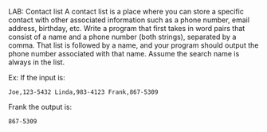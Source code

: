 LAB: Contact list
A contact list is a place where you can store a specific contact with other associated information such as a phone number, email address, birthday, etc. Write a program that first takes in word pairs that consist of a name and a phone number (both strings), separated by a comma. That list is followed by a name, and your program should output the phone number associated with that name. Assume the search name is always in the list.

Ex: If the input is:
 
    Joe,123-5432 Linda,983-4123 Frank,867-5309
Frank
the output is:

    867-5309